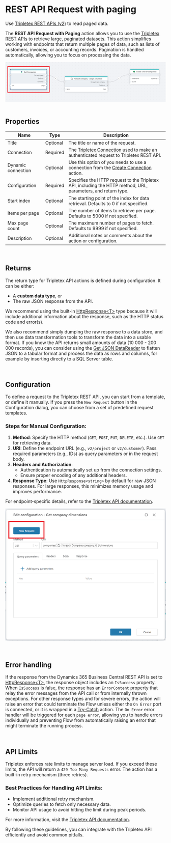 # REST API Request with paging

Use [Tripletex REST APIs (v2)](https://tripletex.no/v2-docs/) to read paged data.  


The **REST API Request with Paging** action allows you to use the [Tripletex REST APIs](https://tripletex.no/v2-docs/) to retrieve large, paginated datasets. This action simplifies working with endpoints that return multiple pages of data, such as lists of customers, invoices, or accounting records. Pagination is handled automatically, allowing you to focus on processing the data.  

![img](/images/flow/rest-api-paging-trip.png)  
<br/>

## Properties

| Name            | Type     | Description                                                                                   |
|----------------- | -------- | --------------------------------------------------------------------------------------------- |
| Title           | Optional | The title or name of the request.                                                             |
| Connection      | Required | The [Tripletex Connection](./tripletex-connection.md) used to make an authenticated request to Tripletex REST API.         |
| Dynamic connection | Optional | Use this option of you needs to use a connection from the [Create Connection](./create-connection.md) action. |
| Configuration   | Required | Specifies the HTTP request to the Tripletex API, including the HTTP method, URL, parameters, and return type. |
| Start index     | Optional | The starting point of the index for data retrieval. Defaults to 0 if not specified.           |
| Items per page  | Optional | The number of items to retrieve per page. Defaults to 5000 if not specified.                  |
| Max page count  | Optional | The maximum number of pages to fetch. Defaults to 9999 if not specified.                      |
| Description     | Optional | Additional notes or comments about the action or configuration.                               |

<br/>

## Returns  

The return type for Tripletex API actions is defined during configuration. It can be either:  
- A **custom data type**, or  
- The raw JSON response from the API.  

We recommend using the built-in [HttpResponse&lt;T&gt;](../../api-reference/built-in-types/http-response.md) type because it will include additional information about the response, such as the HTTP status code and error(s).

We also recommend simply dumping the raw response to a data store, and then use data transformation tools to transform the data into a usable format. If you know the API returns small amounts of data (10 000 - 200 000 records), you can consider using the [Get JSON DataReader](../json/get-json-datareader.md) to flatten JSON to a tabular format and process the data as rows and columns, for example by inserting directly to a SQL Server table.

<br/>

## Configuration  

To define a request to the Tripletex REST API, you can start from a template, or define it manually.
If you press the `New Request` button in the Configuration dialog, you can choose from a set of predefined request templates.  

### Steps for Manual Configuration:  

1. **Method**: Specify the HTTP method (`GET`, `POST`, `PUT`, `DELETE`, etc.). Use `GET` for retrieving data.  
2. **URI**: Define the endpoint URL (e.g., `v2/project` or `v2/customer`). Pass required parameters (e.g., IDs) as query parameters or in the request body.  
3. **Headers and Authorization**:  
   - Authentication is automatically set up from the connection settings.
   - Ensure proper encoding of any additional headers.  
4. **Response Type**: Use `HttpResponse<string>` by default for raw JSON responses. For large responses, this minimizes memory usage and improves performance.  

For endpoint-specific details, refer to the [Tripletex API documentation](https://tripletex.no/v2-docs/).  

![img](/images/flow/dynamics365-bc-new-request.png)

<br/>

## Error handling

If the response from the Dynamics 365 Business Central REST API is set to [HttpResponse&lt;T&gt;](../../api-reference/built-in-types/http-response.md), the response object includes an `IsSuccess` property. When `IsSuccess` is false, the response has an `ErrorContent` property that relay the error messages from the API call or from internally thrown exceptions. 
For other response types and for severe errors, the action will raise an error that could terminate the Flow unless either the `On Error` port is connected, or it is wrapped in a [Try-Catch](../built-in/try-catch.md) action. 
The `On Error` error handler will be triggered for each `page error`, allowing you to handle errors individually and preventing Flow from automatically raising an error that might terminate the running process.

<br>

## API Limits  

Tripletex enforces rate limits to manage server load. If you exceed these limits, the API will return a `429 Too Many Requests` error. The action has a built-in retry mechanism (three retries).  

### Best Practices for Handling API Limits:  
- Implement additional retry mechanism.  
- Optimize queries to fetch only necessary data.  
- Monitor API usage to avoid hitting the limit during peak periods.  

For more information, visit the [Tripletex API documentation](https://tripletex.no/v2-docs/).  

By following these guidelines, you can integrate with the Tripletex API efficiently and avoid common pitfalls.
